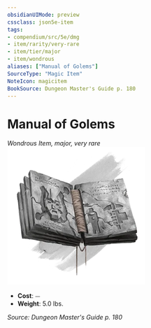 ```yaml
---
obsidianUIMode: preview
cssclass: json5e-item
tags:
- compendium/src/5e/dmg
- item/rarity/very-rare
- item/tier/major
- item/wondrous
aliases: ["Manual of Golems"]
SourceType: "Magic Item"
NoteIcon: magicitem
BookSource: Dungeon Master's Guide p. 180
---
```

# Manual of Golems
*Wondrous Item, major, very rare*  
![](/3-Mechanics/CLI/items/img/manual-of-golems.webp#right)  

- **Cost**: ⏤
- **Weight**: 5.0 lbs.

*Source: Dungeon Master's Guide p. 180*